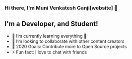 ### Hi there, I'm Muni Venkatesh Ganji[website] 👋

## I'm a Developer, and Student!
- 🌱 I’m currently learning everything 🤣
- 👯 I’m looking to collaborate with other content creators
- 🥅 2020 Goals: Contribute more to Open Source projects
- ⚡ Fun fact: I love to chat with friends
